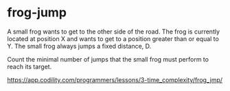 # frog-jump

A small frog wants to get to the other side of the road. The frog is currently located at position X and wants to get to a position greater than or equal to Y. The small frog always jumps a fixed distance, D.

Count the minimal number of jumps that the small frog must perform to reach its target.

https://app.codility.com/programmers/lessons/3-time_complexity/frog_jmp/
